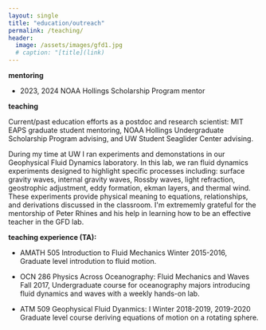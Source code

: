 ```yaml
---
layout: single
title: "education/outreach"
permalink: /teaching/
header:
  image: /assets/images/gfd1.jpg
  # caption: "[title](link)
---
```


**mentoring**

* 2023, 2024 NOAA Hollings Scholarship Program mentor

**teaching**

Current/past education efforts as a postdoc and research scientist: MIT EAPS graduate student mentoring, NOAA Hollings Undergraduate Scholarship Program advising, and UW Student Seaglider Center advising.    

During my time at UW I ran experiments and demonstations in our Geophysical Fluid Dynamics laboratory. In this lab, we ran fluid dynamics experiments designed to highlight specific processes including: surface gravity waves, internal gravity waves, Rossby waves, light refraction, geostrophic adjustment, eddy formation, ekman layers, and thermal wind. These experiments provide physical meaning to equations, relationships, and derivations discussed in the classroom. I'm extrememly grateful for the mentorship of Peter Rhines and his help in learning how to be an effective teacher in the GFD lab.

**teaching experience (TA):**

- AMATH 505 Introduction to Fluid Mechanics Winter 2015-2016, Graduate level introdution to fluid motion. 

- OCN 286 Physics Across Oceanography: Fluid Mechanics and Waves Fall 2017, Undergraduate course for oceanography majors introducing fluid dynamics and waves with a weekly hands-on lab. 

- ATM 509 Geophysical Fluid Dyanmics: I Winter 2018-2019, 2019-2020 Graduate level course deriving equations of motion on a rotating sphere. 
